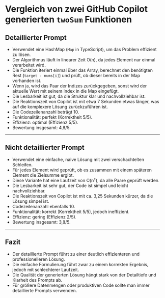 # Vergleich von zwei GitHub Copilot generierten `twoSum` Funktionen

## Detaillierter Prompt

- Verwendet eine HashMap (`Map` in TypeScript), um das Problem effizient zu lösen.
- Der Algorithmus läuft in linearer Zeit O(n), da jedes Element nur einmal verarbeitet wird.
- Die Funktion iteriert einmal über das Array, berechnet den benötigten Rest (`target - nums[i]`) und prüft, ob dieser bereits in der Map vorhanden ist.
- Wenn ja, wird das Paar der Indizes zurückgegeben, sonst wird der aktuelle Wert mit seinem Index in die Map eingefügt.
- Die Lesbarkeit ist gut, da die Struktur klar und nachvollziehbar ist.
- Die Reaktionszeit von Copilot ist mit etwa 7 Sekunden etwas länger, was auf die komplexere Lösung zurückzuführen ist.
- Die Codezeilenanzahl beträgt 10.
- Funktionalität: perfekt (Korrektheit 5/5).
- Effizienz: optimal (Effizienz 5/5).
- Bewertung insgesamt: 4,8/5.

---

## Nicht detaillierter Prompt

- Verwendet eine einfache, naive Lösung mit zwei verschachtelten Schleifen.
- Für jedes Element wird geprüft, ob es zusammen mit einem späteren Element die Zielsumme ergibt.
- Diese Variante hat eine Laufzeit von O(n²), da alle Paare geprüft werden.
- Die Lesbarkeit ist sehr gut, der Code ist simpel und leicht nachvollziehbar.
- Die Reaktionszeit von Copilot ist mit ca. 3,25 Sekunden kürzer, da die Lösung simpel ist.
- Codezeilenanzahl ebenfalls 10.
- Funktionalität: korrekt (Korrektheit 5/5), jedoch ineffizient.
- Effizienz: gering (Effizienz 2/5).
- Bewertung insgesamt: 3,8/5.

---

## Fazit

- Der detaillierte Prompt führt zu einer deutlich effizienteren und professionelleren Lösung.
- Die einfache Formulierung führt zwar zu einem korrekten Ergebnis, jedoch mit schlechterer Laufzeit.
- Die Qualität der generierten Lösung hängt stark von der Detailtiefe und Klarheit des Prompts ab.
- Für größere Datenmengen oder produktiven Code sollte man immer detaillierte Prompts verwenden.
